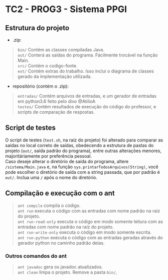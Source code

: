 # TC2 - PROG3 - Sistema PPGI

## Estrutura do projeto

* .zip:  

>`bin/` Contém as classes compiladas Java.  
>`out/` Conterá as saídas do programa. Fácilmente trocável na função Main.  
>`src/` Contém o codigo-fonte.  
>`ext/` Contém extras do trabalho. Isso inclui o diagrama de classes gerado da implementação utilizada.  

* repositório (contém o .zip):

>`entradas/` Contém arquivos de entradas, e um gerador de entradas em python3.6 feito pelo divo @AtilioA  
>`testes/` Contém resultados de execução do código do professor, e scripts de comparação de respostas.  

## Script de testes

O script de testes (`test.sh`, na raíz do projeto) foi alterado para comparar as saídas no local correto de saídas, obedecendo a estrutura de pastas do projeto (`out/`, saída padrão do programa), entre outras alterações menores, majoritáriamente por preferência pessoal.  
Caso deseje alterar o diretório de saída do programa, altere `/sistema/Main.java` e, na função `sys.printarTodosArquivos(String)`, você pode escolher o diretório de saída com a string passada, que por padrão é `out/`. Inclua uma `/` após o nome do diretório.

## Compilação e execução com o ant

>`ant compile` compila o código.  
>`ant run` executa o código com as entradas com nome padrão na raíz do projeto.  
>`ant run-read-only` executa o código em modo somente leitura com as entradas com nome padrão na raíz do projeto.  
>`ant run-write-only` executa o código em modo somente escrita.  
>`ant run-python` executa o código com as entradas geradas através do gerador python no caminho padrão delas.  

### Outros comandos do ant

>`ant javadoc` gera os javadoc atualizados.  
>`ant clean` limpa o projeto. Remove a pasta `bin/`,

